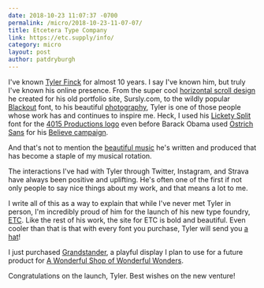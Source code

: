 ```yaml
---
date: 2018-10-23 11:07:37 -0700
permalink: /micro/2018-10-23-11-07-07/
title: Etcetera Type Company
link: https://etc.supply/info/
category: micro
layout: post
author: patdryburgh
---
```


I've known [Tyler Finck](https://tylerfinck.com) for almost 10 years. I say I've known him, but truly I've known his online presence. From the super cool [horizontal scroll design](https://github.com/sursly/Horizontal-Scroller) he created for his old portfolio site, Sursly.com, to the wildly popular [Blackout](https://www.tylerfinck.com/shop/blackout-3-0/) font, to his beautiful [photography](https://www.tylerfinck.com/photography/), Tyler is one of those people whose work has and continues to inspire me. Heck, I used his [Lickety Split](https://www.tylerfinck.com/shop/lickety-split/) font for the [4015 Productions logo](https://dribbble.com/shots/1517364-4015-co) even before Barack Obama used [Ostrich Sans](https://www.tylerfinck.com/typefaces/ostrich-sans-font/) for his [Believe campaign](https://twitter.com/BarackObama/status/482193611535040512).

And that's not to mention the [beautiful music](https://www.tylerfinck.com/music/) he's written and produced that has become a staple of my musical rotation.

The interactions I've had with Tyler through Twitter, Instagram, and Strava have always been positive and uplifting. He's often one of the first if not only people to say nice things about my work, and that means a lot to me.

I write all of this as a way to explain that while I've never met Tyler in person, I'm incredibly proud of him for the launch of his new type foundry, [ETC](https://etc.supply/). Like the rest of his work, the site for ETC is bold and beautiful. Even cooler than that is that with every font you purchase, Tyler will send you [a hat](https://www.instagram.com/p/Bn_jeLfDuR2/?taken-by=etceteratypeco)!

I just purchased [Grandstander](https://etc.supply/fonts/grandstander/), a playful display I plan to use for a future product for [A Wonderful Shop of Wonderful Wonders](http://awonderful.shop).

Congratulations on the launch, Tyler. Best wishes on the new venture!